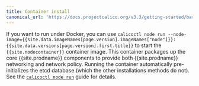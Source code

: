 ```yaml
---
title: Container install
canonical_url: 'https://docs.projectcalico.org/v3.3/getting-started/bare-metal/installation/container'
---
```


If you want to run under Docker, you can use `calicoctl node run --node-image={{site.data.imageNames[page.version].imageNames["node"]}}:{{site.data.versions[page.version].first.title}}` 
to start the `{{site.nodecontainer}}` container image. This container packages 
up the core {{site.prodname}} components to provide both {{site.prodname}} 
networking and network policy. Running the container automatically pre-initializes 
the etcd database (which the other installations methods do not). See the
[`calicoctl node run`]({{site.baseurl}}/{{page.version}}/reference/calicoctl/commands/node/run)
guide for details.
